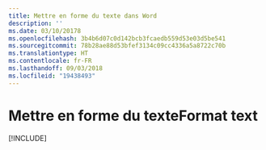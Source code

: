 ```yaml
---
title: Mettre en forme du texte dans Word
description: ''
ms.date: 03/10/20178
ms.openlocfilehash: 3b4b6d07c0d142bcb3fcaedb559d53e03d5be541
ms.sourcegitcommit: 78b28ae88d53bfef3134c09cc4336a5a8722c70b
ms.translationtype: HT
ms.contentlocale: fr-FR
ms.lasthandoff: 09/03/2018
ms.locfileid: "19438493"
---
```

# <a name="format-text"></a><span data-ttu-id="d5d1c-102">Mettre en forme du texte</span><span class="sxs-lookup"><span data-stu-id="d5d1c-102">Format text</span></span>

[!INCLUDE[](../includes/word-tutorial-format-text.md)]